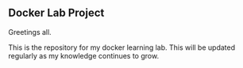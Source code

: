 ## Docker Lab Project

Greetings all.

This is the repository for my docker learning lab. This will be updated regularly as my knowledge continues to grow.